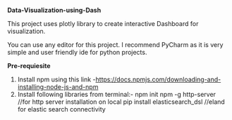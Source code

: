 **Data-Visualization-using-Dash**

This project uses plotly library to create interactive Dashboard for visualization.

You can use any editor for this project. I recommend PyCharm as it is very simple and user friendly ide for python projects.

**Pre-requiesite**

1. Install npm using this link -https://docs.npmjs.com/downloading-and-installing-node-js-and-npm
2. Install following libraries from terminal:- 
   npm init
   npm -g http-server //for http server installation on local
   pip install elasticsearch_dsl //eland for elastic search connectivity
   
  
